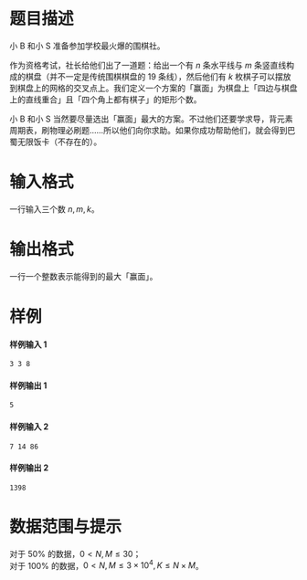 
# 题目描述

小 B 和小 S 准备参加学校最火爆的围棋社。

作为资格考试，社长给他们出了一道题：给出一个有 $n$ 条水平线与 $m$ 条竖直线构成的棋盘（并不一定是传统围棋棋盘的 $19$ 条线），然后他们有 $k$ 枚棋子可以摆放到棋盘上的网格的交叉点上。我们定义一个方案的「赢面」为棋盘上「四边与棋盘上的直线重合」且「四个角上都有棋子」的矩形个数。

小 B 和小 S 当然要尽量选出「赢面」最大的方案。不过他们还要学求导，背元素周期表，刷物理必刷题……所以他们向你求助。如果你成功帮助他们，就会得到巴蜀无限饭卡（不存在的）。

# 输入格式

一行输入三个数 $n,m,k$。

# 输出格式

一行一个整数表示能得到的最大「赢面」。

# 样例

#### 样例输入 1
```plain
3 3 8
```
#### 样例输出 1
```plain
5
```
#### 样例输入 2
```plain
7 14 86
```
#### 样例输出 2
```plain
1398
```

# 数据范围与提示

对于 $50\%$ 的数据，$0<N,M\le 30$；  
对于 $100\%$ 的数据，$0<N,M\le 3\times 10^4,K\le N\times M$。

